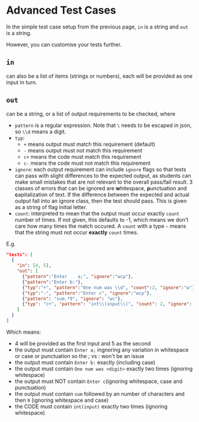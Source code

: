# Advanced Test Cases

In the simple test case setup from the previous page, `in` is a string and `out` is a string. 

However, you can customise your tests further.

## `in`  
can also be a list of items (strings or numbers), each will be provided as one input in turn.

## `out`
can be a string, or a list of output requirements to be checked, where
  * `pattern` is a regular expression. Note that `\` needs to be escaped in json, so `\\d` means a digit.
  * `typ`:
    * `+` means output must match this requirement (default)
    * `-` means output must not match this requirement
    * `c+` means the code must match this requirement
    * `c-` means the code must not match this requirement
  * `ignore`: each output requirement can include `ignore` flags so that tests can pass with slight differences to the expected output, as students can make small mistakes that are not relevant to the overall pass/fail result. 3 classes of errors that can be ignored are **w**hitespace, **p**unctuation and **c**apitalization of text. If the difference between the expected and actual output fall into an ignore class, then the test should pass. This is given as a string of flag initial letter.
  * `count`: interpreted to mean that the output must occur exactly `count` number of times. If not given, this defaults to -1, which means we don't care how many times the match occured. A `count` with a type `–` means that the string must not occur **exactly** `count` times.

  E.g.

```json
"tests": [
  {
    "in": [4, 5],
    "out": [
      {"pattern":"Enter    a;", "ignore":"wcp"},
      {"pattern":"Enter b:"},
      {"typ":"+", "pattern":"One num was \\d", "count":2, "ignore":"w"},
      {"typ":"-", "pattern":"Enter c", "ignore":"wcp"},      
      {"pattern": "sum.*9", "ignore": "wc"},
      {"typ": "c+", "pattern": "int\\(input\\(", "count": 2, "ignore": "w"}
    ]
  }
]
```

Which means:
  * 4 will be provided as the first input and 5 as the second
  * the output must contain `Enter a;` ingnoring any variation in whitespace or case or punctuation so the ; vs : won't be an issue
  * the output must contain `Enter b:` exactly (including case)
  * the output must contain `One num was <digit>` exactly two times (ignoring whitespace)
  * the output must NOT contain `Enter c`(ignoring whitespace, case and punctuation)
  * the output must contain `sum` followed by an number of characters and then `9` (ignoring whitespace and case)
  * the CODE must contain `int(input(` exactly two times (ignoring whitespace)